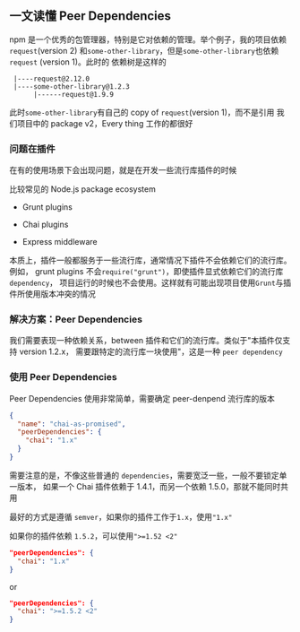 ## 一文读懂 Peer Dependencies

npm 是一个优秀的包管理器，特别是它对依赖的管理。举个例子，我的项目依赖`request`(version 2)
和`some-other-library`，但是`some-other-library`也依赖`request` (version 1)。此时的
依赖树是这样的

```
 |----request@2.12.0
 |----some-other-library@1.2.3
      |------request@1.9.9

```

此时`some-other-library`有自己的 copy of `request`(version 1)，而不是引用
我们项目中的 package v2，Every thing 工作的都很好

### 问题在插件

在有的使用场景下会出现问题，就是在开发一些流行库插件的时候

比较常见的 Node.js package ecosystem

- Grunt plugins

- Chai plugins

- Express middleware

本质上，插件一般都服务于一些流行库，通常情况下插件不会依赖它们的流行库。例如，
grunt plugins 不会`require("grunt")`，即使插件显式依赖它们的流行库`dependency`，
项目运行的时候也不会使用。这样就有可能出现项目使用`Grunt`与插件所使用版本冲突的情况

### 解决方案：Peer Dependencies

我们需要表现一种依赖关系，between 插件和它们的流行库。类似于"本插件仅支持 version 1.2.x，
需要跟特定的流行库一块使用"，这是一种 `peer dependency`

### 使用 Peer Dependencies

Peer Dependencies 使用非常简单，需要确定 peer-denpend 流行库的版本

```json
{
  "name": "chai-as-promised",
  "peerDependencies": {
    "chai": "1.x"
  }
}
```

需要注意的是，不像这些普通的 `dependencies`，需要宽泛一些，一般不要锁定单一版本，
如果一个 Chai 插件依赖于 1.4.1，而另一个依赖 1.5.0，那就不能同时共用

最好的方式是遵循 `semver`，如果你的插件工作于`1.x`，使用`"1.x"`

如果你的插件依赖 `1.5.2`，可以使用`">=1.52 <2"`

```json
"peerDependencies": {
  "chai": "1.x"
}
```

or

```json
"peerDependencies": {
  "chai": ">=1.5.2 <2"
}
```
